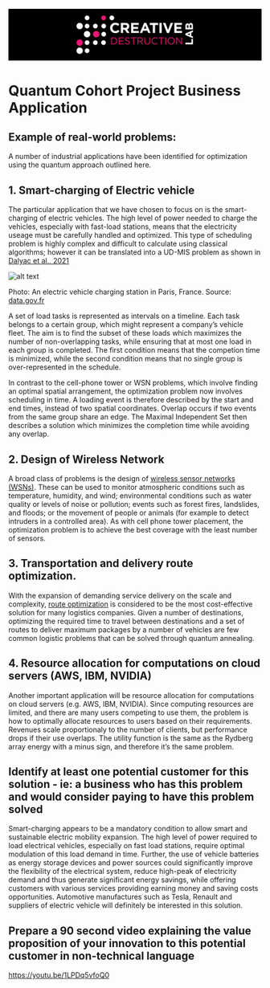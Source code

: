 ![CDL 2020 Cohort Project](../figures/CDL_logo.jpg)
# Quantum Cohort Project Business Application

## Example of real-world problems:
A number of industrial applications have been identified for optimization using the quantum approach outlined here. 
## 1. Smart-charging of Electric vehicle
The particular application that we have chosen to focus on is the smart-charging of electric vehicles. The high level of power needed to charge the vehicles, especially with fast-load stations, means that the electricity useage must be carefully handled and optimized. This type of scheduling problem is highly complex and difficult to calculate using classical algorithms; however it can be translated into a UD-MIS problem as shown in [Dalyac et al., 2021](https://doi.org/10.1140/epjqt/s40507-021-00100-3)

![alt text](https://github.com/ziweiqiu/CohortProject_2021/blob/main/Week2_Rydberg_Atoms/ChargingStation.jpg "EV Charging Station")

Photo: An electric vehicle charging station in Paris, France. Source: [data.gov.fr](https://www.data.gouv.fr/fr/datasets/belib-reseau-parisien-de-bornes-de-recharges-accelerees-22-kw-ac-dc-pour-vehicules-electriques/)

A set of load tasks is represented as intervals on a timeline. Each task belongs to a certain group, which might represent a company’s vehicle fleet. The aim is to find the subset of these loads which maximizes the number of non-overlapping tasks, while ensuring that at most one load in each group is completed. The first condition means that the competion time is minimized, while the second condition means that no single group is over-represented in the schedule.

In contrast to the cell-phone tower or WSN problems, which involve finding an optimal spatial arrangement, the optimization problem now involves scheduling in time. A loading event is therefore described by the start and end times, instead of two spatial coordinates. Overlap occurs if two events from the same group share an edge. The Maximal Independent Set then describes a solution which minimizes the completion time while avoiding any overlap.

## 2. Design of Wireless Network
A broad class of problems is the design of [wireless sensor networks (WSNs)](https://doi.org/10.1038/srep25797). These can be used to monitor atmospheric conditions such as temperature, humidity, and wind; environmental conditions such as water quality or levels of noise or pollution; events such as forest fires, landslides, and floods; or the movement of people or animals (for example to detect intruders in a controlled area). As with cell phone tower placement, the optimization problem is to achieve the best coverage with the least number of sensors.

## 3. Transportation and delivery route optimization.
With the expansion of demanding service delivery on the scale and complexity, [route optimization](https://doi.org/10.1007/978-3-030-14082-3_13) is considered to be the most cost-effective solution for many logistics companies. Given a number of destinations, optimizing the required time to travel between destinations and a set of routes to deliver maximum packages by a number of vehicles are few common logistic problems that can be solved through quantum annealing. 

## 4. Resource allocation for computations on cloud servers (AWS, IBM, NVIDIA)
Another important application will be resource allocation for computations on cloud servers (e.g. AWS, IBM, NVIDIA). Since computing resources are limited, and there are many users competing to use them, the problem is how to optimally allocate resources to users based on their requirements. Revenues scale proportionaly to the number of clients, but performance drops if their use overlaps. The utility function is the same as the Rydberg array energy with a minus sign, and therefore it’s the same problem.

## Identify at least one potential customer for this solution - ie: a business who has this problem and would consider paying to have this problem solved
Smart-charging appears to be a mandatory condition to allow smart and sustainable electric mobility expansion. The high level of power required to load electrical vehicles, especially on fast load stations, require optimal modulation of this load demand in time. Further, the use of vehicle batteries as energy storage devices and power sources could significantly improve the flexibility of the electrical system, reduce high-peak of electricity demand and thus generate significant energy savings, while offering customers with various services providing earning money and saving costs opportunities. Automotive manufactures such as Tesla, Renault and suppliers of electric vehicle will definitely be interested in this solution. 

## Prepare a 90 second video explaining the value proposition of your innovation to this potential customer in non-technical language
https://youtu.be/1LPDq5vfoQ0 


